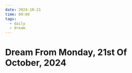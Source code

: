 ```yaml
---
date: 2024-10-21
time: 09:04
tags:
  - daily
  - dream
---
```

# Dream From Monday, 21st Of October, 2024